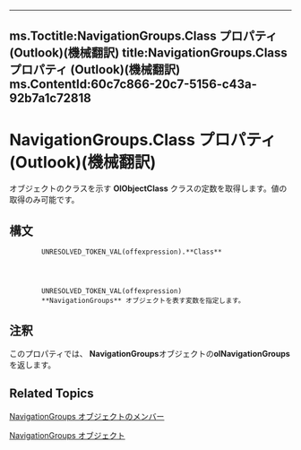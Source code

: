 

---
ms.Toctitle:NavigationGroups.Class プロパティ (Outlook)(機械翻訳)
title:NavigationGroups.Class プロパティ (Outlook)(機械翻訳)
ms.ContentId:60c7c866-20c7-5156-c43a-92b7a1c72818
---
# NavigationGroups.Class プロパティ (Outlook)(機械翻訳)




オブジェクトのクラスを示す **OlObjectClass** クラスの定数を取得します。値の取得のみ可能です。

## 構文

            UNRESOLVED_TOKEN_VAL(offexpression).**Class**




            UNRESOLVED_TOKEN_VAL(offexpression)
            **NavigationGroups** オブジェクトを表す変数を指定します。



## 注釈
このプロパティでは、 **NavigationGroups**オブジェクトの**olNavigationGroups**を返します。



## Related Topics

[NavigationGroups オブジェクトのメンバー](c87e7f44-7dc3-ac9d-c0b8-a5c0b60688d3.md)

[NavigationGroups オブジェクト](07206203-36a9-7467-3a89-24fa2a7c2b1f.md)




